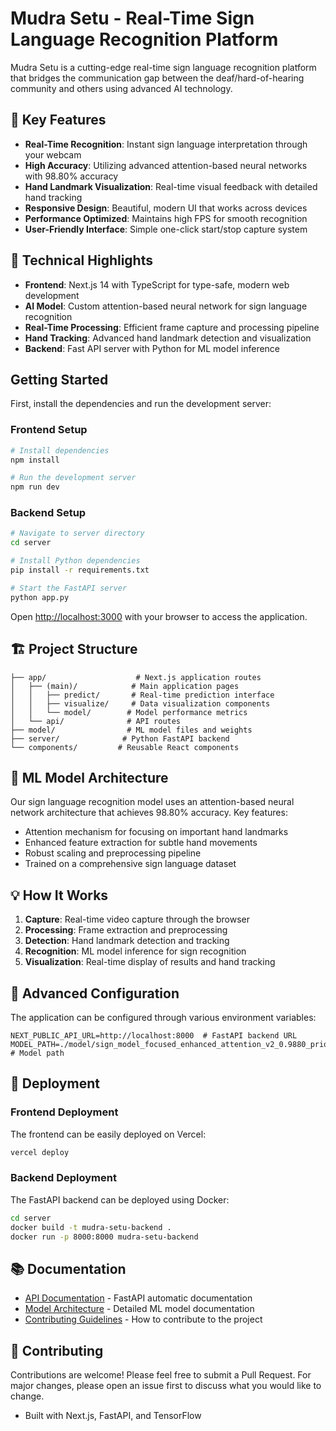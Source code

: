 # Mudra Setu - Real-Time Sign Language Recognition Platform


Mudra Setu is a cutting-edge real-time sign language recognition platform that bridges the communication gap between the deaf/hard-of-hearing community and others using advanced AI technology.

## 🌟 Key Features

- **Real-Time Recognition**: Instant sign language interpretation through your webcam
- **High Accuracy**: Utilizing advanced attention-based neural networks with 98.80% accuracy
- **Hand Landmark Visualization**: Real-time visual feedback with detailed hand tracking
- **Responsive Design**: Beautiful, modern UI that works across devices
- **Performance Optimized**: Maintains high FPS for smooth recognition
- **User-Friendly Interface**: Simple one-click start/stop capture system

## 🚀 Technical Highlights

- **Frontend**: Next.js 14 with TypeScript for type-safe, modern web development
- **AI Model**: Custom attention-based neural network for sign language recognition
- **Real-Time Processing**: Efficient frame capture and processing pipeline
- **Hand Tracking**: Advanced hand landmark detection and visualization
- **Backend**: Fast API server with Python for ML model inference

## Getting Started

First, install the dependencies and run the development server:

### Frontend Setup

```bash
# Install dependencies
npm install

# Run the development server
npm run dev
```

### Backend Setup

```bash
# Navigate to server directory
cd server

# Install Python dependencies
pip install -r requirements.txt

# Start the FastAPI server
python app.py
```

Open [http://localhost:3000](http://localhost:3000) with your browser to access the application.

## 🏗️ Project Structure

```
├── app/                    # Next.js application routes
│   ├── (main)/            # Main application pages
│   │   ├── predict/       # Real-time prediction interface
│   │   ├── visualize/     # Data visualization components
│   │   └── model/        # Model performance metrics
│   └── api/              # API routes
├── model/                # ML model files and weights
├── server/              # Python FastAPI backend
└── components/         # Reusable React components
```

## 🤖 ML Model Architecture

Our sign language recognition model uses an attention-based neural network architecture that achieves 98.80% accuracy. Key features:

- Attention mechanism for focusing on important hand landmarks
- Enhanced feature extraction for subtle hand movements
- Robust scaling and preprocessing pipeline
- Trained on a comprehensive sign language dataset

## 💡 How It Works

1. **Capture**: Real-time video capture through the browser
2. **Processing**: Frame extraction and preprocessing
3. **Detection**: Hand landmark detection and tracking
4. **Recognition**: ML model inference for sign recognition
5. **Visualization**: Real-time display of results and hand tracking

## 🔧 Advanced Configuration

The application can be configured through various environment variables:

```env
NEXT_PUBLIC_API_URL=http://localhost:8000  # FastAPI backend URL
MODEL_PATH=./model/sign_model_focused_enhanced_attention_v2_0.9880_prior1  # Model path
```

## 🚀 Deployment

### Frontend Deployment

The frontend can be easily deployed on Vercel:

```bash
vercel deploy
```

### Backend Deployment

The FastAPI backend can be deployed using Docker:

```bash
cd server
docker build -t mudra-setu-backend .
docker run -p 8000:8000 mudra-setu-backend
```

## 📚 Documentation

- [API Documentation](http://localhost:8000/docs) - FastAPI automatic documentation
- [Model Architecture](./model/README.md) - Detailed ML model documentation
- [Contributing Guidelines](./CONTRIBUTING.md) - How to contribute to the project

## 🤝 Contributing

Contributions are welcome! Please feel free to submit a Pull Request. For major changes, please open an issue first to discuss what you would like to change.

- Built with Next.js, FastAPI, and TensorFlow
